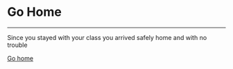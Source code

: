 # Go Home
---
Since you stayed with your class you arrived safely home and with no trouble 

[Go home](../Amusement-park.md)